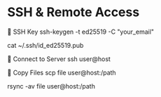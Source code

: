 
# SSH & Remote Access

🔹 SSH Key
ssh-keygen -t ed25519 -C "your_email"

cat ~/.ssh/id_ed25519.pub

🔹 Connect to Server
ssh user@host

🔹 Copy Files
scp file user@host:/path

rsync -av file user@host:/path
